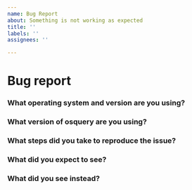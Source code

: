 ```yaml
---
name: Bug Report
about: Something is not working as expected
title: ''
labels: ''
assignees: ''

---
```


<!-- Thank you for contributing to osquery! -->

# Bug report

<!--
Please follow this template.
Before submitting an issue, search for duplicates.
-->

### What operating system and version are you using?

<!--
You can run the command below. Paste result within a code block.

osqueryi --line "SELECT version, build, platform FROM os_version;"
-->

### What version of osquery are you using?

<!--
You can run the line below. Paste the result within a code block.

osqueryi --line "SELECT version from osquery_info;"
-->

### What steps did you take to reproduce the issue?

### What did you expect to see?

### What did you see instead?
